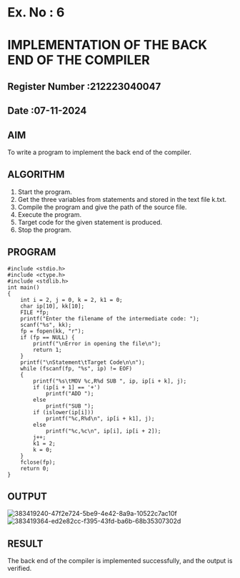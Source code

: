 # Ex. No : 6	
# IMPLEMENTATION OF THE BACK END OF THE COMPILER 
## Register Number :212223040047
## Date :07-11-2024

## AIM   
To write a program to implement the back end of the compiler.

## ALGORITHM
1.	Start the program.
2.	Get the three variables from statements and stored in the text file k.txt.
3.	Compile the program and give the path of the source file.
4.	Execute the program.
5.	Target code for the given statement is produced.
6.	Stop the program.

## PROGRAM
```
#include <stdio.h>
#include <ctype.h>
#include <stdlib.h>
int main()
{
    int i = 2, j = 0, k = 2, k1 = 0;
    char ip[10], kk[10];
    FILE *fp;
    printf("Enter the filename of the intermediate code: ");
    scanf("%s", kk);
    fp = fopen(kk, "r");
    if (fp == NULL) {
        printf("\nError in opening the file\n");
        return 1;
    }
    printf("\nStatement\tTarget Code\n\n");
    while (fscanf(fp, "%s", ip) != EOF)
    {
        printf("%s\tMOV %c,R%d SUB ", ip, ip[i + k], j);
        if (ip[i + 1] == '+')
            printf("ADD ");
        else
            printf("SUB ");
        if (islower(ip[i]))
            printf("%c,R%d\n", ip[i + k1], j);
        else
            printf("%c,%c\n", ip[i], ip[i + 2]);
        j++;
        k1 = 2;
        k = 0;
    }
    fclose(fp);
    return 0;
}

```


## OUTPUT 
![383419240-47f2e724-5be9-4e42-8a9a-10522c7ac10f](https://github.com/user-attachments/assets/0df9e3e6-b843-4c1b-a354-6862ff7de28a)
![383419364-ed2e82cc-f395-43fd-ba6b-68b35307302d](https://github.com/user-attachments/assets/d2a9f229-7251-4594-9353-f827cf9d3409)


## RESULT
The back end of the compiler is implemented successfully, and the output is verified.
